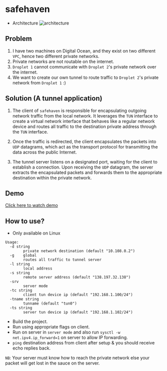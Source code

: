 # safehaven

* Architecture
  ![architecture](https://github.com/kwakubiney/safehaven/assets/71296367/7a637a3f-337d-4e44-a793-4aa01049d191)

## Problem
1) I have two machines on Digital Ocean, and they exist on two different `VPC`, hence two different private networks.
2) Private networks are not routable on the internet.
3) `Droplet 1` cannot communicate with `Droplet 2`'s private network over the internet.
4) We want to create our own tunnel to route traffic to `Droplet 2`'s private network from `Droplet 1` :)

## Solution (A tunnel application)

1) The client of `safehaven` is responsible for encapsulating outgoing network traffic from the local network. It leverages the `TUN` interface to create a virtual network interface that behaves like a regular network device and routes all traffic to the destination private address through the `TUN` interface.

2) Once the traffic is redirected, the client encapsulates the packets into `UDP` datagrams, which act as the transport protocol for transmitting the data across the public Internet.

3) The tunnel server listens on a designated port, waiting for the client to establish a connection. Upon receiving the `UDP` datagram, the server extracts the encapsulated packets and forwards them to the appropriate destination within the private network.

## Demo
[Click here to watch demo](https://www.youtube.com/watch?v=BJcXyx5ae1Ac)

## How to use?
* Only available on Linux
```
Usage:
  -d string
        private network destination (default "10.108.0.2")
  -g    global
        routes all traffic to tunnel server
  -l string
        local address
  -s string
        remote server address (default "138.197.32.138")
  -srv
        server mode
  -tc string
        client tun device ip (default "192.168.1.100/24")
  -tname string
        tunname (default "tun0")
  -ts string
        server tun device ip (default "192.168.1.102/24")
```

* Build the project.
* Run using appropriate flags on client.
* Run on server in `server mode` and also run `sysctl -w net.ipv4.ip_forward=1` on server to allow IP forwarding.
* `ping` destination address from client after setup & you should receive echo replies back.

`NB`: Your server must know how to reach the private network else your packet will get lost in the sauce on the server.
